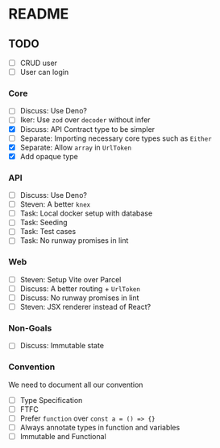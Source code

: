 # README

## TODO
- [ ] CRUD user
- [ ] User can login

### Core
- [ ] Discuss: Use Deno?
- [ ] Iker: Use `zod` over `decoder` without infer
- [x] Discuss: API Contract type to be simpler
- [ ] Separate: Importing necessary core types such as `Either`
- [x] Separate: Allow `array` in `UrlToken`
- [x] Add opaque type

### API
- [ ] Discuss: Use Deno?
- [ ] Steven: A better `knex`
- [ ] Task: Local docker setup with database
- [ ] Task: Seeding
- [ ] Task: Test cases
- [ ] Task: No runway promises in lint

### Web
- [ ] Steven: Setup Vite over Parcel
- [ ] Discuss: A better routing + `UrlToken`
- [ ] Discuss: No runway promises in lint
- [ ] Steven: JSX renderer instead of React?
 
### Non-Goals
- [ ] Discuss: Immutable state 

### Convention
We need to document all our convention
- [ ] Type Specification
- [ ] FTFC
- [ ] Prefer `function` over `const a = () => {}`
- [ ] Always annotate types in function and variables
- [ ] Immutable and Functional
